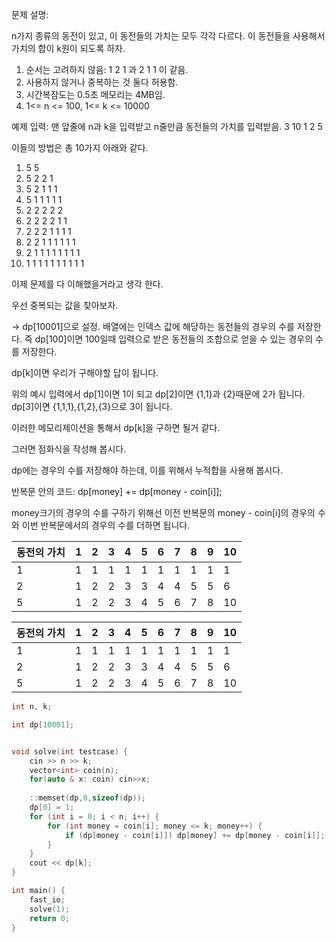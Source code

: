 
문제 설명: 

n가지 종류의 동전이 있고, 이 동전들의 가치는 모두 각각 다르다. 이 동전들을 사용해서 가치의 합이 k원이 되도록 하자.
1. 순서는 고려하지 않음: 1 2 1 과 2 1 1 이 같음.
2. 사용하지 않거나 중복하는 것 둘다 허용함. 
3. 시간복잠도는 0.5초 메모리는 4MB임.
4. 1<= n <= 100, 1<= k <= 10000


예제 입력: 맨 앞줄에 n과 k을 입력받고 n줄만큼 동전들의 가치를 입력받음.
3 10
1 
2
5

이들의 방법은 총 10가지 아래와 같다.
1. 5 5
2. 5 2 2 1
3. 5 2 1 1 1
4. 5 1 1 1 1 1
5. 2 2 2 2 2 
6. 2 2 2 2 1 1 
7. 2 2 2 1 1 1 1
8. 2 2 1 1 1 1 1 1
9. 2 1 1 1 1 1 1 1 1
10. 1 1 1 1 1 1 1 1 1 1

이제 문제를 다 이해했을거라고 생각 한다.

우선 중복되는 값을 찾아보자.

-> dp[10001]으로 설정. 배열에는 인덱스 값에 해당하는 동전들의 경우의 수를 저장한다. 즉 dp[100]이면 100일때 입력으로 받은 동전들의 조합으로 얻을 수 있는 경우의 수를 저장한다.

dp[k]이면 우리가 구해야할 답이 됩니다.

위의 예시 입력에서 dp[1]이면 1이 되고 dp[2]이면 {1,1}과 {2}때문에 2가 됩니다. dp[3]이면 {1,1,1},{1,2},{3}으로 3이 됩니다.

이러한 메모리제이션을 통해서 dp[k]을 구하면 될거 같다.

그러면 점화식을 작성해 봅시다.

dp에는 경우의 수를 저장해야 하는데, 이를 위해서 누적합을 사용해 봅시다.  

반복문 안의 코드: 
dp[money] += dp[money - coin[i]];

money크기의 경우의 수를 구하기 위해선 이전 반복문의 money - coin[i]의 경우의 수와 이번 반복문에서의 경우의 수를 더하면 됩니다.

| 동전의 가치  | 1 | 2 | 3 | 4 | 5 | 6 | 7 | 8 | 9 | 10 |
| - | - | - | - | - | - | - | - | - | - | -- |
|1 | 1 | 1 | 1 | 1 | 1 | 1 | 1 | 1 | 1 | 1  |
| 2| 1 | 2 | 2 | 3 | 3 | 4 | 4 | 5 | 5 | 6  |
| 5| 1 | 2 | 2 | 3 | 4 | 5 | 6 | 7 | 8 | 10 |


| 동전의 가치  | 1 | 2 | 3 | 4 | 5 | 6 | 7 | 8 | 9 | 10 |
| - | - | - | - | - | - | - | - | - | - | -- |
|1 | 1 | 1 | 1 | 1 | 1 | 1 | 1 | 1 | 1 | 1  |
| 2| 1 | 2 | 2 | 3 | 3 | 4 | 4 | 5 | 5 | 6  |
| 5| 1 | 2 | 2 | 3 | 4 | 5 | 6 | 7 | 8 | 10 |


```C++
int n, k;

int dp[10001];


void solve(int testcase) {
    cin >> n >> k;
    vector<int> coin(n);
    for(auto & x: coin) cin>>x;
    
    ::memset(dp,0,sizeof(dp));
    dp[0] = 1;
    for (int i = 0; i < n; i++) {
        for (int money = coin[i]; money <= k; money++) {
            if (dp[money - coin[i]]) dp[money] += dp[money - coin[i]];
        }
    }
    cout << dp[k];
}

int main() {
    fast_io;
    solve(1);
    return 0;
}
```
